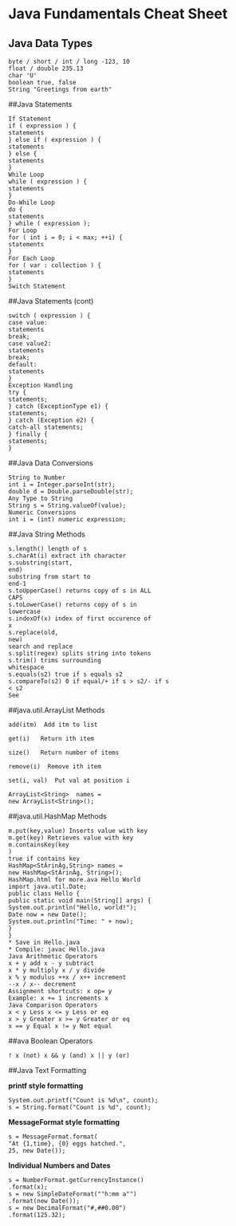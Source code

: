 
# Java Fundamentals Cheat Sheet





## Java Data Types
    byte / short / int / long -123, 10
    float / double 235.13
    char 'U'
    boolean true, false
    String "Greetings from earth"
 
 ##Java Statements

    If Statement
    if ( expression ) {
    statements
    } else if ( expression ) {
    statements
    } else {
    statements
    }
    While Loop
    while ( expression ) {
    statements
    }
    Do-While Loop
    do {
    statements
    } while ( expression );
    For Loop
    for ( int i = 0; i < max; ++i) {
    statements
    }
    For Each Loop
    for ( var : collection ) {
    statements
    }
    Switch Statement


##Java Statements (cont)


    switch ( expression ) {
    case value:
    statements
    break;
    case value2:
    statements
    break;
    default:
    statements
    }
    Exception Handling
    try {
    statements;
    } catch (ExceptionType e1) {
    statements;
    } catch (Exception e2) {
    catch-all statements;
    } finally {
    statements;
    }
##Java Data Conversions

    String to Number
    int i = Integer.parseInt(str);
    double d = Double.parseDouble(str);
    Any Type to String
    String s = String.valueOf(value);
    Numeric Conversions
    int i = (int) numeric expression;


##Java String Methods


    s.length() length of s
    s.charAt(i) extract ith character
    s.substring(start,
    end)
    substring from start to
    end-1
    s.toUpperCase() returns copy of s in ALL
    CAPS
    s.toLowerCase() returns copy of s in
    lowercase
    s.indexOf(x) index of first occurence of
    x
    s.replace(old,
    new)
    search and replace
    s.split(regex) splits string into tokens
    s.trim() trims surrounding
    whitespace
    s.equals(s2) true if s equals s2
    s.compareTo(s2) 0 if equal/+ if s > s2/- if s
    < s2
    See

##java.util.ArrayList Methods

    add(itm)  Add itm to list

    get(i)   Return ith item

    size()   Return number of items

    remove(i)  Remove ith item

    set(i, val)  Put val at position i

    ArrayList<String>  names =
    new ArrayList<String>();


##java.util.HashMap Methods

    m.put(key,value) Inserts value with key
    m.get(key) Retrieves value with key
    m.containsKey(key
    )
    true if contains key
    HashMap<StÂrinÂg,String> names =
    new HashMap<StÂrinÂg, String>();
    HashMap.html for more.ava Hello World
    import java.util.Date;
    public class Hello {
    public static void main(String[] args) {
    System.out.println("Hello, world!");
    Date now = new Date();
    System.out.println("Time: " + now);
    }
    }
    * Save in Hello.java
    * Compile: javac Hello.java
    Java Arithmetic Operators
    x + y add x - y subtract
    x * y multiply x / y divide
    x % y modulus ++x / x++ increment
    --x / x-- decrement
    Assignment shortcuts: x op= y
    Example: x += 1 increments x
    Java Comparison Operators
    x < y Less x <= y Less or eq
    x > y Greater x >= y Greater or eq
    x == y Equal x != y Not equal


##ava Boolean Operators
    
    ! x (not) x && y (and) x || y (or)


##Java Text Formatting



**printf style formatting**

    System.out.printf("Count is %d\n", count);
    s = String.format("Count is %d", count);
    
**MessageFormat style formatting**

    s = MessageFormat.format(
    "At {1,time}, {0} eggs hatched.",
    25, new Date());



**Individual Numbers and Dates**

    s = NumberFormat.getCurrencyInstance()
    .format(x);
    s = new SimpleDateFormat(""h:mm a"")
    .format(new Date());
    s = new DecimalFormat("#,##0.00")
    .format(125.32);




